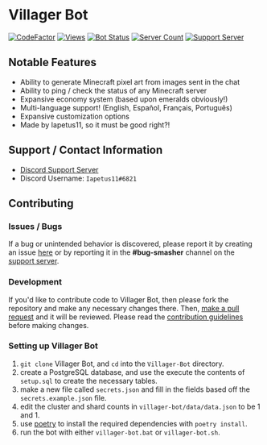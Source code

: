 # **Villager Bot**
[![CodeFactor](https://www.codefactor.io/repository/github/iapetus-11/villager-bot/badge)](https://www.codefactor.io/repository/github/iapetus-11/villager-bot)
[![Views](https://api.ghprofile.me/view?username=villager-dev.villager-bot&color=0FAE6E&label=views&style=flat)](https://github.com/Iapetus-11/Villager-Bot)
[![Bot Status](https://top.gg/api/widget/status/639498607632056321.svg?noavatar=true)](https://top.gg/bot/639498607632056321)
[![Server Count](https://top.gg/api/widget/servers/639498607632056321.svg?noavatar=true)](https://top.gg/bot/639498607632056321)
[![Support Server](https://img.shields.io/discord/641117791272960031?color=0FAE6E&label=discord%20server)](https://discord.gg/39DwwUV)

## Notable Features
* Ability to generate Minecraft pixel art from images sent in the chat
* Ability to ping / check the status of any Minecraft server
* Expansive economy system (based upon emeralds obviously!)
* Multi-language support! (English, Español, Français, Português)
* Expansive customization options
* Made by Iapetus11, so it must be good right?!

## Support / Contact Information
* [Discord Support Server](https://discord.gg/39DwwUV)
* Discord Username: `Iapetus11#6821`

## Contributing
### Issues / Bugs
If a bug or unintended behavior is discovered, please report it by creating an issue [here](https://github.com/Iapetus-11/Villager-Bot/issues) or by reporting it in the **#bug-smasher** channel on the [support server](https://discord.gg/39DwwUV).

### Development
If you'd like to contribute code to Villager Bot, then please fork the repository and make any necessary changes there. Then, [make a pull request](https://github.com/Iapetus-11/Villager-Bot/pulls) and it will be reviewed. Please read the [contribution guidelines](https://github.com/Iapetus-11/Villager-Bot/blob/master/CONTRIBUTING.md) before making changes.

### Setting up Villager Bot
1. `git clone` Villager Bot, and `cd` into the `Villager-Bot` directory.
2. create a PostgreSQL database, and use the execute the contents of `setup.sql` to create the necessary tables.
3. make a new file called `secrets.json` and fill in the fields based off the `secrets.example.json` file.
4. edit the cluster and shard counts in `villager-bot/data/data.json` to be 1 and 1.
5. use [poetry](https://python-poetry.org) to install the required dependencies with `poetry install`.
6. run the bot with either `villager-bot.bat` or `villager-bot.sh`.
